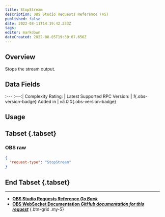 ```yaml
---
title: StopStream
description: OBS Studio Requests Reference (v5)
published: false
date: 2022-08-11T14:19:42.233Z
tags: 
editor: markdown
dateCreated: 2022-08-05T19:30:07.656Z
---
```


## Overview
Stops the stream output.

## Data Fields
:---|:---:|
Complexity Rating: | <span class="stars stars--1"></span>
Latest Supported RPC Version: | *1*{.obs-version-badge}
Added in | *v5.0.0*{.obs-version-badge}

## Usage
## Tabset {.tabset}
### OBS raw
```json
{
  "request-type": "StopStream"
}
```
## End Tabset {.tabset}

---

- [<i class="mdi mdi-chevron-left"></i>**OBS Studio Requests Reference *Go Back***](/en/Broadcasters/OBS/Requests)
- [<i class="mdi mdi-github"></i> **OBS WebSocket Documentation *GitHub documentation for this request***](https://github.com/obsproject/obs-websocket/blob/master/docs/generated/protocol.md#stopstream)
{.btn-grid .my-5}